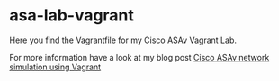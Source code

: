 # asa-lab-vagrant

Here you find the Vagrantfile for my Cisco ASAv Vagrant Lab.

For more information have a look at my blog post [Cisco ASAv network simulation using Vagrant](https://techbloc.net/archives/1925)
